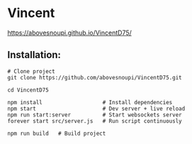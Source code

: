 # Vincent

https://abovesnoupi.github.io/VincentD75/


## Installation: 
```
# Clone project
git clone https://github.com/abovesnoupi/VincentD75.git

cd VincentD75

npm install                   # Install dependencies
npm start                     # Dev server + live reload
npm run start:server          # Start websockets server
forever start src/server.js   # Run script continuously
```

```
npm run build   # Build project
```
